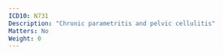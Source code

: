 ```yaml
---
ICD10: N731
Description: "Chronic parametritis and pelvic cellulitis"
Matters: No
Weight: 0
---
```


